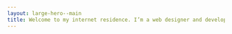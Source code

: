 ```yaml
---
layout: large-hero--main
title: Welcome to my internet residence. I’m a web designer and developer who likes bold fonts.
---
```

